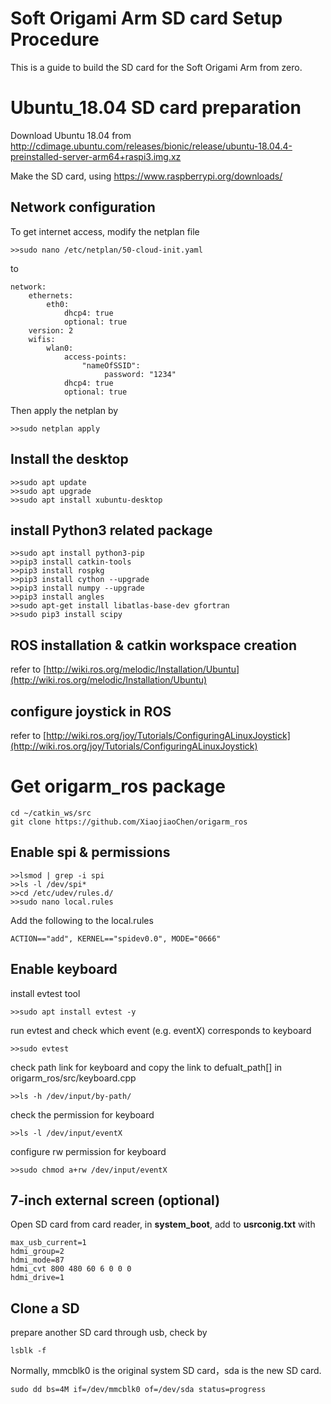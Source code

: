 # Soft Origami Arm SD card Setup Procedure

This is a guide to build the SD card for the Soft Origami Arm from zero.

# Ubuntu_18.04 SD card preparation
Download Ubuntu 18.04 from
http://cdimage.ubuntu.com/releases/bionic/release/ubuntu-18.04.4-preinstalled-server-arm64+raspi3.img.xz

Make the SD card, using https://www.raspberrypi.org/downloads/
## Network configuration 
To get internet access, modify the netplan file
```
>>sudo nano /etc/netplan/50-cloud-init.yaml
```
to
```
network:
    ethernets:
        eth0:
            dhcp4: true
            optional: true
    version: 2
    wifis:
        wlan0:
            access-points:
                "nameOfSSID":
                     password: "1234"
            dhcp4: true
            optional: true
```

Then apply the netplan by
```
>>sudo netplan apply
```

## Install the desktop

```
>>sudo apt update
>>sudo apt upgrade
>>sudo apt install xubuntu-desktop
```


## install Python3 related package
```
>>sudo apt install python3-pip
>>pip3 install catkin-tools
>>pip3 install rospkg
>>pip3 install cython --upgrade 
>>pip3 install numpy --upgrade
>>pip3 install angles
>>sudo apt-get install libatlas-base-dev gfortran
>>sudo pip3 install scipy
```


## ROS installation & catkin workspace creation

refer to [http://wiki.ros.org/melodic/Installation/Ubuntu](http://wiki.ros.org/melodic/Installation/Ubuntu)

## configure joystick in ROS

refer to [http://wiki.ros.org/joy/Tutorials/ConfiguringALinuxJoystick](http://wiki.ros.org/joy/Tutorials/ConfiguringALinuxJoystick)


# Get origarm_ros package
```
cd ~/catkin_ws/src
git clone https://github.com/XiaojiaoChen/origarm_ros

```

## Enable spi & permissions 
```
>>lsmod | grep -i spi
>>ls -l /dev/spi*                
>>cd /etc/udev/rules.d/
>>sudo nano local.rules
```
Add the following to the local.rules
```
ACTION=="add", KERNEL=="spidev0.0", MODE="0666"
```

## Enable keyboard
install evtest tool
```
>>sudo apt install evtest -y
```
run evtest and check which event (e.g. eventX) corresponds to keyboard
```
>>sudo evtest
```
check path link for keyboard and copy the link to defualt_path[] in origarm_ros/src/keyboard.cpp
```
>>ls -h /dev/input/by-path/
```
check the permission for keyboard
```
>>ls -l /dev/input/eventX
```
configure rw permission for keyboard
```
>>sudo chmod a+rw /dev/input/eventX
```

## 7-inch external screen (optional)
Open SD card from card reader, in **system_boot**, add to **usrconig.txt** with
```
max_usb_current=1
hdmi_group=2
hdmi_mode=87
hdmi_cvt 800 480 60 6 0 0 0
hdmi_drive=1
``` 


## Clone a SD

prepare another SD card through usb, check by
```
lsblk -f 
```
Normally, mmcblk0 is the original system SD card，sda is the new SD card.
```
sudo dd bs=4M if=/dev/mmcblk0 of=/dev/sda status=progress
```
